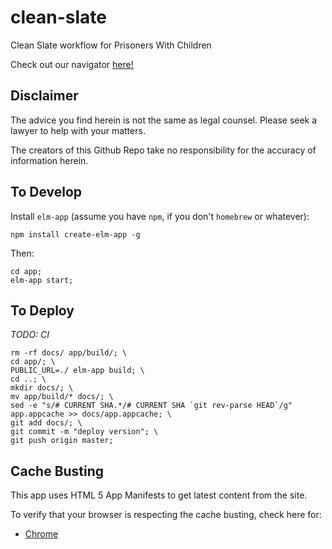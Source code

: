 # clean-slate

Clean Slate workflow for Prisoners With Children

Check out our navigator [here!](http://www.alxmnn.com/clean-slate/)

## Disclaimer

The advice you find herein is not the same as legal counsel. Please seek a
lawyer to help with your matters.

The creators of this Github Repo take no responsibility for the accuracy of
information herein.

## To Develop

Install `elm-app` (assume you have `npm`, if you don't `homebrew` or whatever):

```
npm install create-elm-app -g
```

Then:

```
cd app;
elm-app start;
```

## To Deploy

_TODO: CI_

```
rm -rf docs/ app/build/; \
cd app/; \
PUBLIC_URL=./ elm-app build; \
cd ..; \
mkdir docs/; \
mv app/build/* docs/; \
sed -e "s/# CURRENT SHA.*/# CURRENT SHA `git rev-parse HEAD`/g" app.appcache >> docs/app.appcache; \
git add docs/; \
git commit -m "deploy version"; \
git push origin master;
```

## Cache Busting

This app uses HTML 5 App Manifests to get latest content from the site.

To verify that your browser is respecting the cache busting, check here for:

* [Chrome](chrome://appcache-internals/#)
